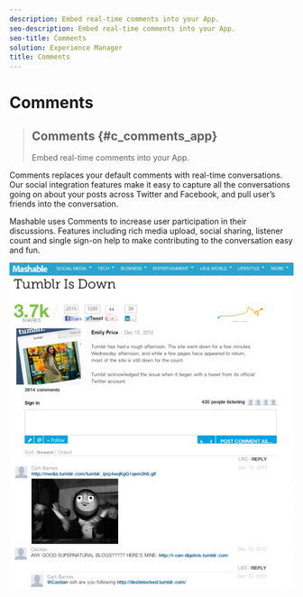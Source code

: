 ```yaml
---
description: Embed real-time comments into your App.
seo-description: Embed real-time comments into your App.
seo-title: Comments
solution: Experience Manager
title: Comments
---
```


# Comments


>## Comments {#c_comments_app}
>Embed real-time comments into your App.

Comments replaces your default comments with real-time conversations. Our social integration features make it easy to capture all the conversations going on about your posts across Twitter and Facebook, and pull user’s friends into the conversation.

Mashable uses Comments to increase user participation in their discussions. Features including rich media upload, social sharing, listener count and single sign-on help to make contributing to the conversation easy and fun.

![](images/CommentsMashable.png) <!-- c_comments_app.dita -->
